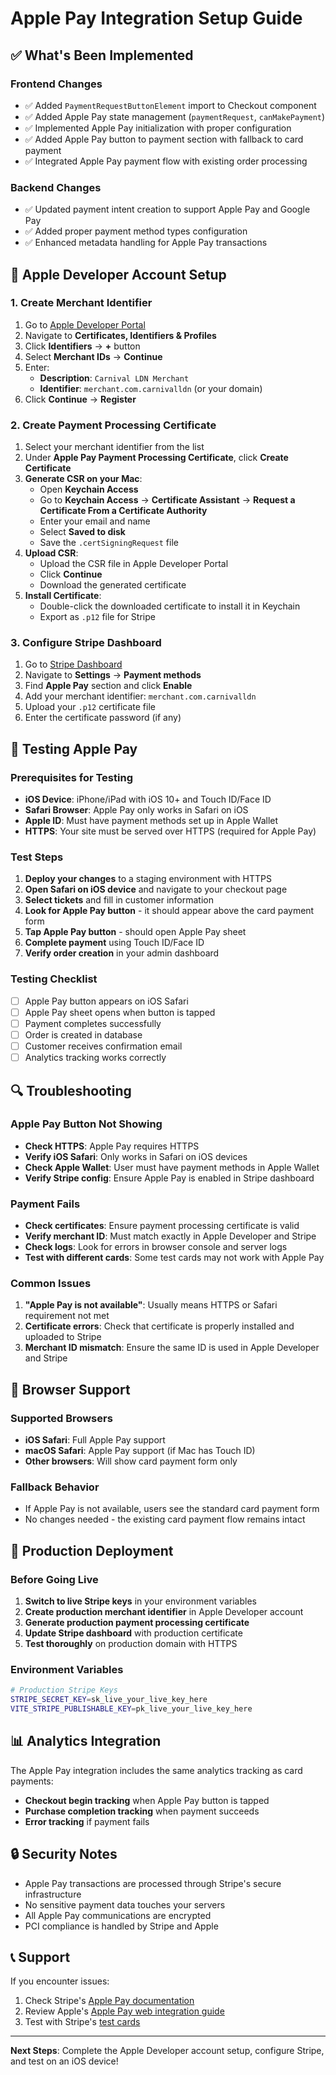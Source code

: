 # Apple Pay Integration Setup Guide

## ✅ What's Been Implemented

### Frontend Changes
- ✅ Added `PaymentRequestButtonElement` import to Checkout component
- ✅ Added Apple Pay state management (`paymentRequest`, `canMakePayment`)
- ✅ Implemented Apple Pay initialization with proper configuration
- ✅ Added Apple Pay button to payment section with fallback to card payment
- ✅ Integrated Apple Pay payment flow with existing order processing

### Backend Changes
- ✅ Updated payment intent creation to support Apple Pay and Google Pay
- ✅ Added proper payment method types configuration
- ✅ Enhanced metadata handling for Apple Pay transactions

## 🔧 Apple Developer Account Setup

### 1. Create Merchant Identifier
1. Go to [Apple Developer Portal](https://developer.apple.com/account/)
2. Navigate to **Certificates, Identifiers & Profiles**
3. Click **Identifiers** → **+** button
4. Select **Merchant IDs** → **Continue**
5. Enter:
   - **Description**: `Carnival LDN Merchant`
   - **Identifier**: `merchant.com.carnivalldn` (or your domain)
6. Click **Continue** → **Register**

### 2. Create Payment Processing Certificate
1. Select your merchant identifier from the list
2. Under **Apple Pay Payment Processing Certificate**, click **Create Certificate**
3. **Generate CSR on your Mac**:
   - Open **Keychain Access**
   - Go to **Keychain Access** → **Certificate Assistant** → **Request a Certificate From a Certificate Authority**
   - Enter your email and name
   - Select **Saved to disk**
   - Save the `.certSigningRequest` file
4. **Upload CSR**:
   - Upload the CSR file in Apple Developer Portal
   - Click **Continue**
   - Download the generated certificate
5. **Install Certificate**:
   - Double-click the downloaded certificate to install it in Keychain
   - Export as `.p12` file for Stripe

### 3. Configure Stripe Dashboard
1. Go to [Stripe Dashboard](https://dashboard.stripe.com/)
2. Navigate to **Settings** → **Payment methods**
3. Find **Apple Pay** section and click **Enable**
4. Add your merchant identifier: `merchant.com.carnivalldn`
5. Upload your `.p12` certificate file
6. Enter the certificate password (if any)

## 🧪 Testing Apple Pay

### Prerequisites for Testing
- **iOS Device**: iPhone/iPad with iOS 10+ and Touch ID/Face ID
- **Safari Browser**: Apple Pay only works in Safari on iOS
- **Apple ID**: Must have payment methods set up in Apple Wallet
- **HTTPS**: Your site must be served over HTTPS (required for Apple Pay)

### Test Steps
1. **Deploy your changes** to a staging environment with HTTPS
2. **Open Safari on iOS device** and navigate to your checkout page
3. **Select tickets** and fill in customer information
4. **Look for Apple Pay button** - it should appear above the card payment form
5. **Tap Apple Pay button** - should open Apple Pay sheet
6. **Complete payment** using Touch ID/Face ID
7. **Verify order creation** in your admin dashboard

### Testing Checklist
- [ ] Apple Pay button appears on iOS Safari
- [ ] Apple Pay sheet opens when button is tapped
- [ ] Payment completes successfully
- [ ] Order is created in database
- [ ] Customer receives confirmation email
- [ ] Analytics tracking works correctly

## 🔍 Troubleshooting

### Apple Pay Button Not Showing
- **Check HTTPS**: Apple Pay requires HTTPS
- **Verify iOS Safari**: Only works in Safari on iOS devices
- **Check Apple Wallet**: User must have payment methods in Apple Wallet
- **Verify Stripe config**: Ensure Apple Pay is enabled in Stripe dashboard

### Payment Fails
- **Check certificates**: Ensure payment processing certificate is valid
- **Verify merchant ID**: Must match exactly in Apple Developer and Stripe
- **Check logs**: Look for errors in browser console and server logs
- **Test with different cards**: Some test cards may not work with Apple Pay

### Common Issues
1. **"Apple Pay is not available"**: Usually means HTTPS or Safari requirement not met
2. **Certificate errors**: Check that certificate is properly installed and uploaded to Stripe
3. **Merchant ID mismatch**: Ensure the same ID is used in Apple Developer and Stripe

## 📱 Browser Support

### Supported Browsers
- **iOS Safari**: Full Apple Pay support
- **macOS Safari**: Apple Pay support (if Mac has Touch ID)
- **Other browsers**: Will show card payment form only

### Fallback Behavior
- If Apple Pay is not available, users see the standard card payment form
- No changes needed - the existing card payment flow remains intact

## 🚀 Production Deployment

### Before Going Live
1. **Switch to live Stripe keys** in your environment variables
2. **Create production merchant identifier** in Apple Developer account
3. **Generate production payment processing certificate**
4. **Update Stripe dashboard** with production certificate
5. **Test thoroughly** on production domain with HTTPS

### Environment Variables
```bash
# Production Stripe Keys
STRIPE_SECRET_KEY=sk_live_your_live_key_here
VITE_STRIPE_PUBLISHABLE_KEY=pk_live_your_live_key_here
```

## 📊 Analytics Integration

The Apple Pay integration includes the same analytics tracking as card payments:
- **Checkout begin tracking** when Apple Pay button is tapped
- **Purchase completion tracking** when payment succeeds
- **Error tracking** if payment fails

## 🔒 Security Notes

- Apple Pay transactions are processed through Stripe's secure infrastructure
- No sensitive payment data touches your servers
- All Apple Pay communications are encrypted
- PCI compliance is handled by Stripe and Apple

## 📞 Support

If you encounter issues:
1. Check Stripe's [Apple Pay documentation](https://stripe.com/docs/apple-pay)
2. Review Apple's [Apple Pay web integration guide](https://developer.apple.com/apple-pay/web/)
3. Test with Stripe's [test cards](https://stripe.com/docs/testing#apple-pay)

---

**Next Steps**: Complete the Apple Developer account setup, configure Stripe, and test on an iOS device!
